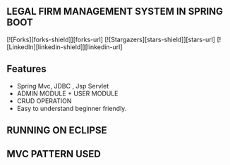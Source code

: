


## LEGAL FIRM MANAGEMENT SYSTEM IN SPRING BOOT



<!-- [![Contributors][contributors-shield]][contributors-url]
[![MIT License][license-shield]][license-url]
[![Isses][issues-shield]][issues-url]

-->
[![Forks][forks-shield]][forks-url]
[![Stargazers][stars-shield]][stars-url]
[![LinkedIn][linkedin-shield]][linkedin-url]
<br>




## Features
- Spring Mvc, JDBC , Jsp Servlet
- ADMIN MODULE + USER MODULE
- CRUD OPERATION
- Easy to understand beginner friendly.

## RUNNING ON ECLIPSE 
## MVC PATTERN USED




